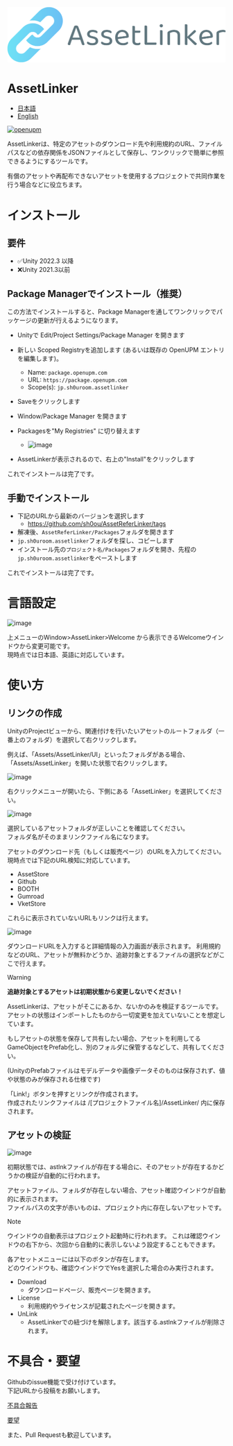 ![logo](https://raw.githubusercontent.com/sh0ou/AssetReferLinker/main/Packages/jp.sh0uroom.assetlinker/UI/logo.png)
# AssetLinker
- [日本語](https://github.com/sh0ou/AssetReferLinker/blob/main/README-JP.md)
- [English](https://github.com/sh0ou/AssetReferLinker/blob/main/README.md)

[![openupm](https://img.shields.io/npm/v/jp.sh0uroom.assetlinker?label=openupm&registry_uri=https://package.openupm.com)](https://openupm.com/packages/jp.sh0uroom.assetlinker/)

AssetLinkerは、特定のアセットのダウンロード先や利用規約のURL、ファイルパスなどの依存関係をJSONファイルとして保存し、ワンクリックで簡単に参照できるようにするツールです。

有償のアセットや再配布できないアセットを使用するプロジェクトで共同作業を行う場合などに役立ちます。

# インストール

## 要件
- ✅️Unity 2022.3 以降
- ❌️Unity 2021.3以前

## Package Managerでインストール（推奨）
この方法でインストールすると、Package Managerを通してワンクリックでパッケージの更新が行えるようになります。

- Unityで Edit/Project Settings/Package Manager を開きます
- 新しい Scoped Registryを追加します (あるいは既存の OpenUPM エントリを編集します)。
  - Name: `package.openupm.com`
  - URL: `https://package.openupm.com`
  - Scope(s): `jp.sh0uroom.assetlinker`
- Saveをクリックします

- Window/Package Manager を開きます
- Packagesを"My Registries" に切り替えます
  - ![image](https://github.com/sh0ou/AssetReferLinker/assets/47475540/d99d40c3-b212-4457-8386-57902b0198dd)
- AssetLinkerが表示されるので、右上の"Install"をクリックします

これでインストールは完了です。

## 手動でインストール
- 下記のURLから最新のバージョンを選択します
  - https://github.com/sh0ou/AssetReferLinker/tags
- 解凍後、`AssetReferLinker/Packages`フォルダを開きます
- `jp.sh0uroom.assetlinker`フォルダを探し、コピーします
- インストール先の`プロジェクト名/Packages`フォルダを開き、先程の`jp.sh0uroom.assetlinker`をペーストします

これでインストールは完了です。

# 言語設定
![image](https://github.com/sh0ou/AssetReferLinker/assets/47475540/3db81b78-ca6a-47f5-af99-9b6f4835f4bf)

上メニューのWindow>AssetLinker>Welcome から表示できるWelcomeウインドウから変更可能です。<br/>
現時点では日本語、英語に対応しています。

# 使い方
## リンクの作成

UnityのProjectビューから、関連付けを行いたいアセットのルートフォルダ（一番上のフォルダ）を選択して右クリックします。

例えば、「Assets/AssetLinker/UI」といったフォルダがある場合、「Assets/AssetLinker」を開いた状態で右クリックします。

![image](https://github.com/sh0ou/AssetReferLinker/assets/47475540/5a7d74d2-872a-4abd-bb52-e04066cdcb89)

右クリックメニューが開いたら、下側にある「AssetLinker」を選択してください。

![image](https://github.com/sh0ou/AssetReferLinker/assets/47475540/f9f637de-7410-42ed-be61-ebf4cf9b5fdc)

選択しているアセットフォルダが正しいことを確認してください。<br/>
フォルダ名がそのままリンクファイル名になります。

アセットのダウンロード先（もしくは販売ページ）のURLを入力してください。
現時点では下記のURL検知に対応しています。
- AssetStore
- Github
- BOOTH
- Gumroad
- VketStore

これらに表示されていないURLもリンクは行えます。

![image](https://github.com/sh0ou/AssetReferLinker/assets/47475540/1b349e56-42b2-4dd5-a6e9-c592317e6243)

ダウンロードURLを入力すると詳細情報の入力画面が表示されます。
利用規約などのURL、アセットが無料かどうか、追跡対象とするファイルの選択などがここで行えます。

> [!WARNING]
> **追跡対象とするアセットは初期状態から変更しないでください！**
> 
> AssetLinkerは、アセットがそこにあるか、ないかのみを検証するツールです。<br/>
> アセットの状態はインポートしたものから一切変更を加えていないことを想定しています。
> 
> もしアセットの状態を保存して共有したい場合、アセットを利用してるGameObjectをPrefab化し、別のフォルダに保管するなどして、共有してください。
> 
> (UnityのPrefabファイルはモデルデータや画像データそのものは保存されず、値や状態のみが保存される仕様です)

「Link!」ボタンを押すとリンクが作成されます。<br/>
作成されたリンクファイルは /\[プロジェクトファイル名]/AssetLinker/ 内に保存されます。

## アセットの検証
![image](https://github.com/sh0ou/AssetReferLinker/assets/47475540/0ef9e170-52c8-466b-97e9-fb762a877921)

初期状態では、astlnkファイルが存在する場合に、そのアセットが存在するかどうかの検証が自動的に行われます。

アセットファイル、フォルダが存在しない場合、アセット確認ウインドウが自動的に表示されます。<br/>
ファイルパスの文字が赤いものは、プロジェクト内に存在しないアセットです。

> [!NOTE]
> ウインドウの自動表示はプロジェクト起動時に行われます。
> これは確認ウインドウの右下から、次回から自動的に表示しないよう設定することもできます。

各アセットメニューには以下のボタンが存在します。<br/>
どのウインドウも、確認ウインドウでYesを選択した場合のみ実行されます。

- Download
  - ダウンロードページ、販売ページを開きます。
- License
  - 利用規約やライセンスが記載されたページを開きます。
- UnLink
  - AssetLinkerでの紐づけを解除します。該当する.astlnkファイルが削除されます。
 
#  不具合・要望
Githubのissue機能で受け付けています。<br/>
下記URLから投稿をお願いします。

[不具合報告](https://github.com/sh0ou/AssetReferLinker/issues/new?assignees=&labels=T%3A+Bug&projects=&template=-jp--%E4%B8%8D%E5%85%B7%E5%90%88%E5%A0%B1%E5%91%8A.md&title=)

[要望](https://github.com/sh0ou/AssetReferLinker/issues/new?assignees=&labels=P3%3A+Medium%2C+T%3A+Enhancement&projects=&template=-jp--%E8%A6%81%E6%9C%9B-%E6%8F%90%E6%A1%88.md&title=)

また、Pull Requestも歓迎しています。
